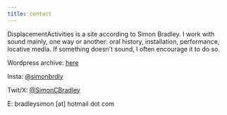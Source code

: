 ```yaml
---
title: contact
---
```


DisplacementActivities is a site according to Simon Bradley. I work with sound mainly, one way or another: oral history, installation, performance, locative media. If something doesn't sound, I often encourage it to do so.  

Wordpress archive: [here](https://displacementactivities1.wordpress.com/) 

Insta: [@simonbrdly](https://www.instagram.com/simonbrdly)  

Twit/X: [@SimonCBradley](https://twitter.com/SimonCBradley)  

E: bradleysimon [at] hotmail dot com

